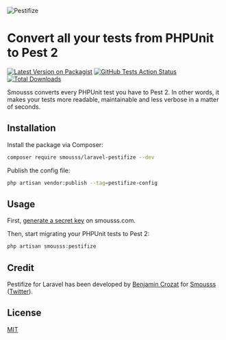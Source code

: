 ![Pestifize](https://user-images.githubusercontent.com/3613731/233783151-24b862f7-9e9c-4e65-95ae-00a44f0693d9.png)

# Convert all your tests from PHPUnit to Pest 2

[![Latest Version on Packagist](https://img.shields.io/packagist/v/smousss/laravel-pestifize.svg?style=flat-square)](https://packagist.org/packages/smousss/laravel-pestifize)
[![GitHub Tests Action Status](https://img.shields.io/github/actions/workflow/status/smousss/laravel-pestifize/run-tests.yml?branch=main&label=tests&style=flat-square)](https://github.com/smousss/laravel-pestifize/actions?query=workflow%3Arun-tests+branch%3Amain)
[![Total Downloads](https://img.shields.io/packagist/dt/smousss/laravel-pestifize.svg?style=flat-square)](https://packagist.org/packages/smousss/laravel-pestifize)

Smousss converts every PHPUnit test you have to Pest 2. In other words, it makes your tests more readable, maintainable and less verbose in a matter of seconds.

## Installation

Install the package via Composer:

```bash
composer require smousss/laravel-pestifize --dev
```

Publish the config file:

```bash
php artisan vendor:publish --tag=pestifize-config
```

## Usage

First, [generate a secret key](https://smousss.com/dashboard) on smousss.com.

Then, start migrating your PHPUnit tests to Pest 2:

```php
php artisan smousss:pestifize
```

## Credit

Pestifize for Laravel has been developed by [Benjamin Crozat](https://benjamincrozat.com) for [Smousss](https://smousss.com) ([Twitter](https://twitter.com/benjamincrozat)).

## License

[MIT](LICENSE.md)

